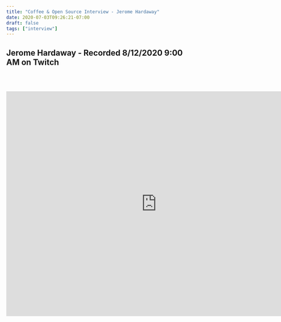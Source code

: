 ```yaml
---
title: "Coffee & Open Source Interview - Jerome Hardaway"
date: 2020-07-03T09:26:21-07:00
draft: false
tags: ["interview"]
---
```


## Jerome Hardaway - Recorded <span class="formatdate">8/12/2020 9:00 AM</span> on Twitch

<br /><br />

<center>
<iframe width="800" height="600" src="https://www.youtube.com/embed/sDe_5UcXbv8" frameborder="0" allow="accelerometer; autoplay; clipboard-write; encrypted-media; gyroscope; picture-in-picture" allowfullscreen></iframe>
</center>